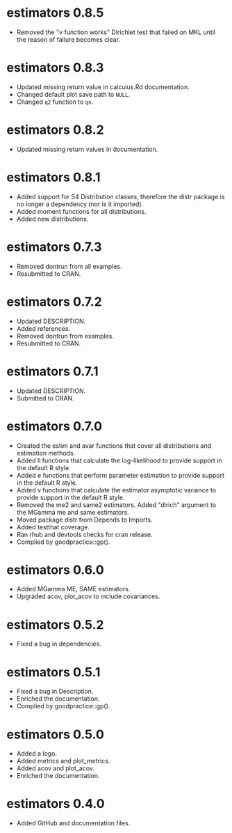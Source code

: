 # estimators 0.8.5

* Removed the "v function works" Dirichlet test that failed on MKL until the reason of failure becomes clear.

# estimators 0.8.3

* Updated missing return value in calculus.Rd documentation.
* Changed default plot save path to `NULL`.
* Changed `q2` function to `qn`.

# estimators 0.8.2

* Updated missing return values in documentation.

# estimators 0.8.1

* Added support for S4 Distribution classes, therefore the distr package is no longer a dependency (nor is it imported).
* Added moment functions for all distributions.
* Added new distributions.

# estimators 0.7.3

* Removed dontrun from all examples.
* Resubmitted to CRAN.

# estimators 0.7.2

* Updated DESCRIPTION.
* Added references.
* Removed dontrun from examples.
* Resubmitted to CRAN.

# estimators 0.7.1

* Updated DESCRIPTION.
* Submitted to CRAN.

# estimators 0.7.0

* Created the estim and avar functions that cover all distributions and estimation methods.
* Added ll<distrname> functions that calculate the log-likelihood to provide support in the default R style.
* Added e<distrname> functions that perform parameter estimation to provide support in the default R style.
* Added v<distrname> functions that calculate the estimator asymptotic variance to provide support in the default R style.
* Removed the me2 and same2 estimators. Added "dirich" argument to the MGamma me and same estimators.
* Moved package distr from Depends to Imports.
* Added testthat coverage.
* Ran rhub and devtools checks for cran release.
* Complied by goodpractice::gp().

# estimators 0.6.0

* Added MGamma ME, SAME estimators.
* Upgraded acov, plot_acov to include covariances.

# estimators 0.5.2

* Fixed a bug in dependencies.

# estimators 0.5.1

* Fixed a bug in Description.
* Enriched the documentation.
* Complied by goodpractice::gp().

# estimators 0.5.0

* Added a logo.
* Added metrics and plot_metrics.
* Added acov and plot_acov.
* Enriched the documentation.

# estimators 0.4.0

* Added GitHub and documentation files.
